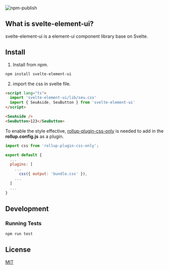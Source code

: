 ![npm-publish](https://github.com/koory1st/svelte-element-ui/workflows/npm-publish/badge.svg)

## What is svelte-element-ui?

svelte-element-ui is a element-ui component library base on Svelte.

## Install

1. Install from npm.

```bash
npm install svelte-element-ui
```

2. import the css in svelte file.

```html
<script lang="ts">
  import 'svelte-element-ui/lib/seu.css'
  import { SeuAside, SeuButton } from 'svelte-element-ui'
</script>

<SeuAside />
<SeuButton>123</SeuButton>
```

To enable the style effective, [rollup-plugin-css-only](https://www.npmjs.com/package/rollup-plugin-css-only) is needed to add in the **rollup.config.js** as a plugin.

```js
import css from 'rollup-plugin-css-only';

export default {
  ...
  plugins: [
    ...
      css({ output: 'bundle.css' }),
    ...
  ]
  ...
}
```

## Development

### Running Tests

```bash
npm run test
```

## License

[MIT](LICENSE)
